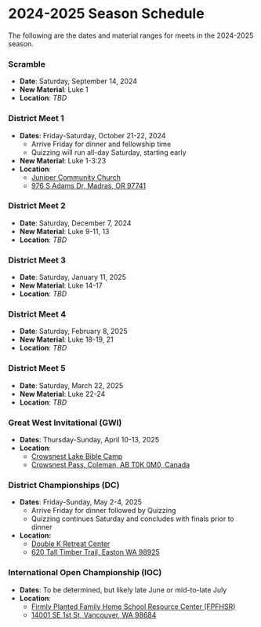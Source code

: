 # 2024-2025 Season Schedule

The following are the dates and material ranges for meets in the 2024-2025 season.

### Scramble

- **Date**: Saturday, September 14, 2024
- **New Material**: Luke 1
- **Location**: *TBD*

### District Meet 1

- **Dates**: Friday-Saturday, October 21-22, 2024
    - Arrive Friday for dinner and fellowship time
    - Quizzing will run all-day Saturday, starting early
- **New Material**: Luke 1-3:23
- **Location**:
    - [Juniper Community Church](https://www.junipercc.com)
    - [976 S Adams Dr, Madras, OR 97741](https://www.google.com/maps/dir//976+S+Adams+Dr,+Madras,+OR+97741)

### District Meet 2

- **Date**: Saturday, December 7, 2024
- **New Material**: Luke 9-11, 13
- **Location**: *TBD*

### District Meet 3

- **Date**: Saturday, January 11, 2025
- **New Material**: Luke 14-17
- **Location**: *TBD*

### District Meet 4

- **Date**: Saturday, February 8, 2025
- **New Material**: Luke 18-19, 21
- **Location**: *TBD*

### District Meet 5

- **Date**: Saturday, March 22, 2025
- **New Material**: Luke 22-24
- **Location**: *TBD*

### Great West Invitational (GWI)

- **Dates**: Thursday-Sunday, April 10-13, 2025
- **Location**:
    - [Crowsnest Lake Bible Camp](https://www.crowcamp.ca/)
    - [Crowsnest Pass, Coleman, AB T0K 0M0, Canada](https://www.google.com/maps/dir//Crowsnest+Lake+Bible+Camp/@49.6255545,-114.661002,17z)

### District Championships (DC)

- **Dates**: Friday-Sunday, May 2-4, 2025
    - Arrive Friday for dinner followed by Quizzing
    - Quizzing continues Saturday and concludes with finals prior to dinner
- **Location:**
    - [Double K Retreat Center](https://www.doublek.org)
    - [620 Tall Timber Trail, Easton WA 98925](https://www.google.com/maps/dir//Double+K+Retreat+Center,+620+Tall+Timber+Trail,+Easton,+WA+98925)

### International Open Championship (IOC)

- **Dates**: To be determined, but likely late June or mid-to-late July
- **Location**:
    - [Firmly Planted Family Home School Resource Center (FPFHSR)](https://www.firmlyplantedfamily.com/)
    - [14001 SE 1st St, Vancouver, WA 98684](https://www.google.com/maps/dir//14001+SE+1st+St,+Vancouver,+WA+98684)

